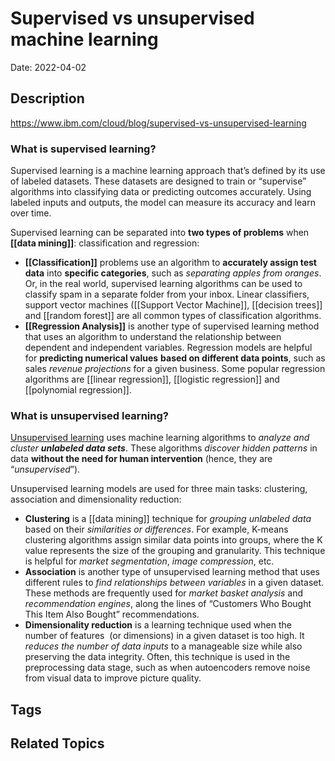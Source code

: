 # Supervised vs unsupervised machine learning

Date: 2022-04-02

## Description
https://www.ibm.com/cloud/blog/supervised-vs-unsupervised-learning
### What is supervised learning?
Supervised learning is a machine learning approach that’s defined by its use of labeled datasets. These datasets are designed to train or “supervise” algorithms into classifying data or predicting outcomes accurately. Using labeled inputs and outputs, the model can measure its accuracy and learn over time.

Supervised learning can be separated into **two types of problems** when **[[data mining]]**: classification and regression:

* **[[Classification]]** problems use an algorithm to **accurately assign test data** into **specific categories**, such as *separating apples from oranges*. Or, in the real world, supervised learning algorithms can be used to classify spam in a separate folder from your inbox. Linear classifiers, support vector machines ([[Support Vector Machine]], [[decision trees]] and [[random forest]] are all common types of classification algorithms.
* **[[Regression Analysis]]** is another type of supervised learning method that uses an algorithm to understand the relationship between dependent and independent variables. Regression models are helpful for **predicting numerical values** **based on different data points**, such as sales *revenue projections* for a given business. Some popular regression algorithms are [[linear regression]], [[logistic regression]] and [[polynomial regression]].

### What is unsupervised learning?

[Unsupervised learning](https://www.ibm.com/cloud/learn/unsupervised-learning) uses machine learning algorithms to *analyze and cluster **unlabeled data sets***. These algorithms *discover hidden patterns* in data **without the need for human intervention** (hence, they are “*unsupervised*”).

Unsupervised learning models are used for three main tasks: clustering, association and dimensionality reduction:

-   **Clustering** is a [[data mining]] technique for *grouping unlabeled data* based on their *similarities or differences*. For example, K-means clustering algorithms assign similar data points into groups, where the K value represents the size of the grouping and granularity. This technique is helpful for *market segmentation*, *image compression*, etc.
-   **Association** is another type of unsupervised learning method that uses different rules to *find relationships between variables* in a given dataset. These methods are frequently used for *market basket analysis* and *recommendation engines*, along the lines of “Customers Who Bought This Item Also Bought” recommendations.
-   **Dimensionality reduction** is a learning technique used when the number of features  (or dimensions) in a given dataset is too high. It *reduces the number of data inputs* to a manageable size while also preserving the data integrity. Often, this technique is used in the preprocessing data stage, such as when autoencoders remove noise from visual data to improve picture quality.

## Tags


## Related Topics